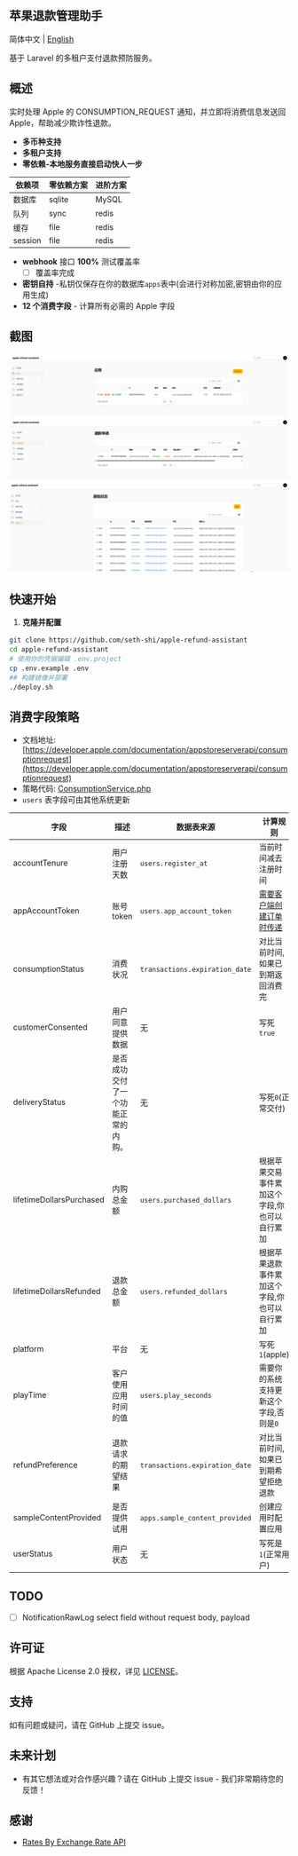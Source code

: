 ## 苹果退款管理助手

简体中文 | [English](./README.md)

基于 Laravel 的多租户支付退款预防服务。

## 概述

实时处理 Apple 的 CONSUMPTION_REQUEST 通知，并立即将消费信息发送回 Apple，帮助减少欺诈性退款。


- **多币种支持**
- **多租户支持**
- **零依赖-本地服务直接启动快人一步**

| 依赖项 | 零依赖方案 |  进阶方案   |
|-----|--|-----|
|  数据库   | sqlite | MySQL |
|  队列   | sync | redis  |
|  缓存   | file | redis  |
|   session | file |  redis   |
- **webhook** 接口 **100%** 测试覆盖率
    - [ ] 覆盖率完成
- **密钥自持** -私钥仅保存在你的数据库`apps`表中(会进行对称加密,密钥由你的应用生成)
- **12 个消费字段** - 计算所有必需的 Apple 字段

 
## 截图
![首页](assets/1.png)
![首页](assets/2.png)
![首页](assets/3.png)


## 快速开始

1. **克隆并配置**
```bash
git clone https://github.com/seth-shi/apple-refund-assistant
cd apple-refund-assistant
# 使用你的凭据编辑 .env.project
cp .env.example .env
## 构建镜像并部署
./deploy.sh
```

## 消费字段策略
* 文档地址: [https://developer.apple.com/documentation/appstoreserverapi/consumptionrequest](https://developer.apple.com/documentation/appstoreserverapi/consumptionrequest)
* 策略代码: [ConsumptionService.php](./app/Services/ConsumptionService.php) 
* `users` 表字段可由其他系统更新

| 字段                       | 描述                | 数据表来源                          | 计算规则                                                                                           |
|--------------------------|-------------------|--------------------------------|------------------------------------------------------------------------------------------------|
| accountTenure            | 用户注册天数            | `users.register_at`            | 当前时间减去注册时间                                                                                     |
| appAccountToken          | 账号 token          | `users.app_account_token`      | [需要客户端创建订单时传递](https://developer.apple.com/documentation/StoreKit/Transaction/appAccountToken) |
| consumptionStatus        | 消费状况              | `transactions.expiration_date` | 对比当前时间,如果已到期返回消费完                                                                              |
| customerConsented        | 用户同意提供数据          | 无                              | 写死`true`                                                                                       |
| deliveryStatus           | 是否成功交付了一个功能正常的内购。 | 无                              | 写死`0`(正常交付)                                                                                    |
| lifetimeDollarsPurchased | 内购总金额             | `users.purchased_dollars`      | 根据苹果交易事件累加这个字段,你也可以自行累加                                                                        |
| lifetimeDollarsRefunded  | 退款总金额             | `users.refunded_dollars`       | 根据苹果退款事件累加这个字段,你也可以自行累加                                                                        |
| platform                 | 平台                | 无                              | 写死`1`(apple)                                                                                   |
| playTime                 | 客户使用应用时间的值        | `users.play_seconds`           | 需要你的系统支持更新这个字段,否则是`0`                                                                          |
| refundPreference         | 退款请求的期望结果         | `transactions.expiration_date` | 对比当前时间,如果已到期希望拒绝退款                                                                             |
| sampleContentProvided    | 是否提供试用            | `apps.sample_content_provided` | 创建应用时配置应用                                                                                      |
| userStatus               | 用户状态              | 无                              | 写死是`1`(正常用户)                                                                                   |




## TODO
- [ ] NotificationRawLog select field without request body, payload

## 许可证

根据 Apache License 2.0 授权，详见 [LICENSE](./LICENSE)。

## 支持

如有问题或疑问，请在 GitHub 上提交 issue。

## 未来计划
- 有其它想法或对合作感兴趣？请在 GitHub 上提交 issue - 我们非常期待您的反馈！

## 感谢
* [Rates By Exchange Rate API](https://www.exchangerate-api.com)
